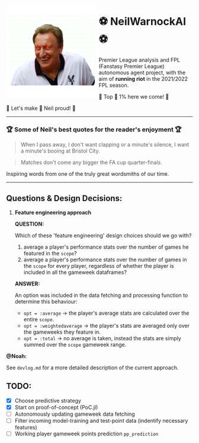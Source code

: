<img src="./assets/daddyNeil.png" height="250" align="left"></img>

# ⚽️ NeilWarnockAI ⚽️

Premier League analysis and FPL (Fanstasy Premier League) autonomous agent project, with the aim of __running riot__ in
the 2021/2022 FPL season.

🚀 Top 🏅 1% here we come! 🚀

🙌 Let's make 👑 Neil proud! 🙌

---

### 🏆️ Some of Neil's best quotes for the reader's enjoyment 🏆

> When I pass away, I don't want clapping or a minute's silence, I want a minute's booing at Bristol City.

> Matches don't come any bigger the FA cup quarter-finals.

Inspiring words from one of the truly great wordsmiths of our time.

---

## Questions & Design Decisions:

1. __Feature engineering approach__

	__QUESTION:__

	Which of these 'feature engineering' design choices should we go with?

	1. average a player's performance stats over the number of games he featured in the `scope`?
	2. average a player's performance stats over the number of games in the `scope` for every player, regardless of whether the player is included in all the gameweek dataframes? 

	__ANSWER:__

	An option was included in the data fetching and processing function to determine this behaviour:
	- `opt = :average` -> the player's average stats are calculated over the entire `scope`.
	- `opt = :weightedaverage` -> the player's stats are averaged only over the gameweeks they feature in.
	- `opt = :total` -> no average is taken, instead the stats are simply summed over the `scope` gameweek range.

__@Noah:__

See `devlog.md` for a more detailed description of the current approach.

## TODO:

- [x] Choose predictive strategy
- [x] Start on proof-of-concept (PoC.jl)
- [ ] Autonomously updating gameweek data fetching
- [ ] Filter incoming model-training and test-point data (indentify necessary features)
- [ ] Working player gameweek points prediction `pp_prediction`
